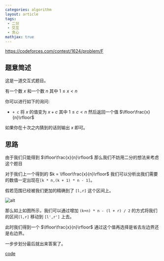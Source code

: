 ```yaml
---
categories: algorithm
layout: article
tags:
 - 二分
 - 交互
 - 贪心
mathjax: true
---
```


<https://codeforces.com/contest/1624/problem/F>

## 题意简述

这是一道交互式题目。

有一个数 $x$ 和一个数 $n$ 其中 $1\le x < n$

你可以进行如下的询问:

- `+ c` 将 $x$ 的值变为 $x + c$  其中 $1\le c < n$ 然后返回一个值  $\lfloor\frac{x}{n}\rfloor$

如果你在十次之内猜到的话则输出 $x$ 即可。

## 思路

由于我们只能得到 $\lfloor\frac{x}{n}\rfloor$ 那么我们不妨用二分的想法来考虑这个题目

对于我们上一个得到的 $k = \lfloor\frac{x}{n}\rfloor$ 我们可以分析出我们需要的数值一定出现在`[k * n,(k + 1) * n - 1]`。

假若范围已经被我们更加的精确到了 `[l,r]` 这个区间上。

![alt](https://uploadfiles.nowcoder.com/images/20220113/738444583_1642063367209/D2B5CA33BD970F64A6301FA75AE2EB22)

那么如上如图所示，我们可以通过增加 `(k+n) * n - (l + r) / 2` 的方式将我们的区间`[l,r]` 移动到 `[l',r']` 上去。

此时我们得到一个 $\lfloor\frac{x}{n}\rfloor$ 通过这个值再选择是省去左边界还是右边界。

一步步划分最后就出来答案了。

[code](https://codeforces.com/contest/1624/submission/142579464)

